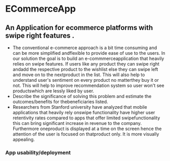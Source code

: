 # ECommerceApp
## An Application for ecommerce platforms with swipe right features .


* The conventional e-commerce approach is a bit time consuming and can be more simplified andflexible to provide ease of use to the users. In our solution the goal is to build an e-commmerceapplication that heavily relies on swipe features. If users like any product they can swipe right andadd the respective product to the wishlist else they can swipe left and move on to the nextproduct in the list. This will also help to understand user's sentiment on every product no matterthey buy it or not. This will help to improve recommendation system so user won't see productswhich are lessly liked by user.
* Describe the significance of solving this problem and estimate the outcomes/benefits for thebeneficiaries listed.
* Researchers from Stanford university have analyzed that mobile applications that heavily rely onswipe functionality have higher user retentivity rates compared to apps that offer limited swipefunctionality this can bring significant increase in revenue to the company. Furthermore oneproduct is displayed at a time on the screen hence the attention of the user is focused on thatproduct only. It is more visually appealing.

### App usability/deployment

